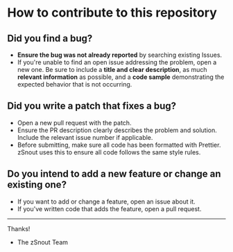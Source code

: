 # How to contribute to this repository

## Did you find a bug?

- **Ensure the bug was not already reported** by searching existing Issues.
- If you're unable to find an open issue addressing the problem, open a new one. Be sure to include a **title and clear description**, as much **relevant information** as possible, and a **code sample** demonstrating the expected behavior that is not occurring.

## Did you write a patch that fixes a bug?

- Open a new pull request with the patch.
- Ensure the PR description clearly describes the problem and solution. Include the relevant issue number if applicable.
- Before submitting, make sure all code has been formatted with Prettier. zSnout uses this to ensure all code follows the same style rules.

## Do you intend to add a new feature or change an existing one?

- If you want to add or change a feature, open an issue about it.
- If you've written code that adds the feature, open a pull request.

---

Thanks!

- The zSnout Team

